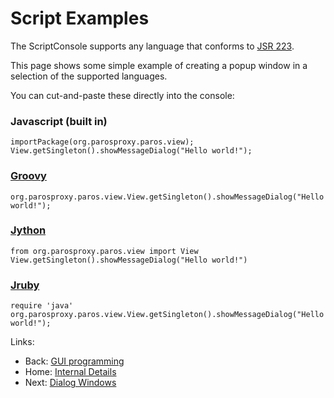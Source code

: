 # Script Examples
The ScriptConsole supports any language that conforms to [JSR 223](http://www.jcp.org/en/jsr/detail?id=223).

This page shows some simple example of creating a popup window in a selection of the supported languages.

You can cut-and-paste these directly into the console:
### Javascript (built in)
```
importPackage(org.parosproxy.paros.view);
View.getSingleton().showMessageDialog("Hello world!");
```
### [Groovy](http://groovy.codehaus.org/)
```
org.parosproxy.paros.view.View.getSingleton().showMessageDialog("Hello world!");
```
### [Jython](http://www.jython.org/)
```
from org.parosproxy.paros.view import View
View.getSingleton().showMessageDialog("Hello world!")
```
### [Jruby](http://jruby.org/)
```
require 'java'
org.parosproxy.paros.view.View.getSingleton().showMessageDialog("Hello world!");
```

Links:
  * Back: [GUI programming](UiStartDevelopment)
  * Home: [Internal Details](InternalDetails)
  * Next: [Dialog Windows](InternalDialogs)
